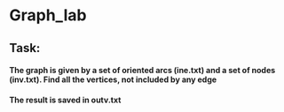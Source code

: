 # Graph_lab
## Task: 
#### The graph is given by a set of oriented arcs (ine.txt) and a set of nodes (inv.txt). Find all the vertices, not included by any edge
#### The result is saved in outv.txt